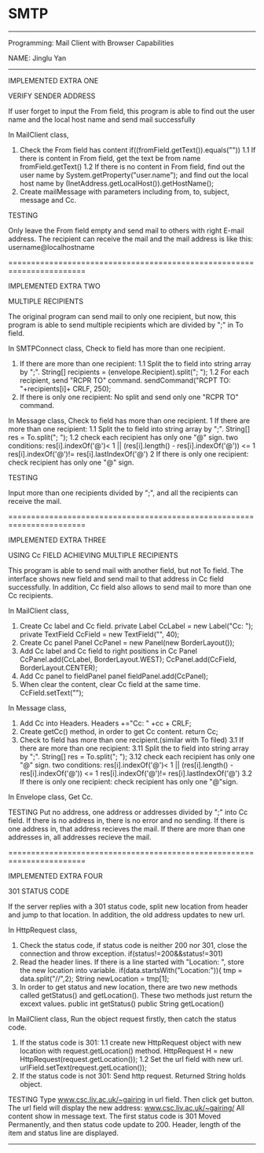 SMTP
====
***********************************************************************

Programming: Mail Client with Browser Capabilities

NAME: Jinglu Yan
***********************************************************************

IMPLEMENTED EXTRA ONE

VERIFY SENDER ADDRESS

If user forget to input the From field, this program is able to find 
out the user name and the local host name and send mail successfully

In MailClient class, 
1. Check the From field has content
    if((fromField.getText()).equals(""))
  1.1 If there is content in From field, get the text be from name
      fromField.getText()
  1.2 If there is no content in From field, find out the user name 
      by System.getProperty("user.name"); and find out the local 
      host name by (InetAddress.getLocalHost()).getHostName();
2. Create mailMessage with parameters including from, to, subject, 
   message and Cc. 


TESTING

Only leave the From field empty and send mail to others with right 
E-mail address. 
The recipient can receive the mail and the mail address is like this: 
username@localhostname

=======================================================================

IMPLEMENTED EXTRA TWO

MULTIPLE RECIPIENTS

The original program can send mail to only one recipient, but now, 
this program is able to send multiple recipients which are divided by
 ";" in To field.


In SMTPConnect class,
Check to field has more than one recipient.
  1. If there are more than one recipient:
      1.1 Split the to field into string array by ";".
           String[] recipients = (envelope.Recipient).split("; ");
      1.2 For each recipient, send "RCPR TO" command.
           sendCommand("RCPT TO: "+recipients[i]+ CRLF, 250);
  2. If there is only one recipient:
      No split and send only one "RCPR TO" command.

In Message class,
Check to field has more than one recipient.
   1 If there are more than one recipient:
       1.1 Split the to field into string array by ";".
            String[] res = To.split("; ");
       1.2 check each recipient has only one "@" sign.
            two conditions:
              res[i].indexOf('@')< 1 || (res[i].length() - 
                                 res[i].indexOf('@')) <= 1
              res[i].indexOf('@')!= res[i].lastIndexOf('@')
   2 If there is only one recipient:
       check recipient has only one "@" sign.


TESTING

Input more than one recipients divided by ";", and all the recipients
can receive the mail. 

=======================================================================

IMPLEMENTED EXTRA THREE

USING Cc FIELD ACHIEVING MULTIPLE RECIPIENTS

This program is able to send mail with another field, but not To field. 
The interface shows new field and send mail to that address in Cc
field successfully. In addition, Cc field also allows to send mail to 
more than one Cc recipients.

In MailClient class,
1. Create Cc label and Cc field.
   private Label CcLabel = new Label("Cc: ");
   private TextField CcField = new TextField("", 40);
2. Create Cc panel 
   Panel CcPanel = new Panel(new BorderLayout());
3. Add Cc label and Cc field to right positions in Cc Panel
   CcPanel.add(CcLabel, BorderLayout.WEST);
   CcPanel.add(CcField, BorderLayout.CENTER);
4. Add Cc panel to fieldPanel panel
   fieldPanel.add(CcPanel);
5. When clear the content, clear Cc field at the same time.
   CcField.setText("");

In Message class,
1. Add Cc into Headers. 
   Headers +="Cc: " +cc + CRLF;
2. Create getCc() method, in order to get Cc content.
   return Cc;
3. Check to field has more than one recipient.(similar with To filed)
   3.1 If there are more than one recipient:
       3.11 Split the to field into string array by ";".
            String[] res = To.split("; ");
       3.12 check each recipient has only one "@" sign.
            two conditions:
              res[i].indexOf('@')< 1 || (res[i].length() - 
                                  res[i].indexOf('@')) <= 1
              res[i].indexOf('@')!= res[i].lastIndexOf('@')
   3.2 If there is only one recipient:
       check recipient has only one "@"sign.

In Envelope class,
Get Cc.


TESTING
Put no address, one address or addresses divided by ";" into Cc field.
If there is no address in, there is no error and no sending.
If there is one address in, that address recieves the mail.
If there are more than one addresses in, all addresses recieve the mail.

=======================================================================

IMPLEMENTED EXTRA FOUR

301 STATUS CODE

If the server replies with a 301 status code, split new location 
from header and jump to that location. In addition, the old 
address updates to new url. 

In HttpRequest class,
1. Check the status code, if status code is neither 200 nor 301, close 
   the connection and throw exception.
    if(status!=200&&status!=301)
2. Read the header lines. If there is a line started with "Location: ",
   store the new location into variable.
    if(data.startsWith("Location:")){ 
            	 tmp = data.split("//",2);
            	 String newLocation = tmp[1];
3. In order to get status and new location, there are two new methods 
   called getStatus() and getLocation(). These two methods just return 
   the excext values. 
   public int getStatus()
   public String getLocation()
            	
In MailClient class,
Run the object request firstly, then catch the status code. 
1. If the status code is 301:
   1.1 create new HttpRequest object with new 
       location with request.getLocation() method. 
       HttpRequest H = new HttpRequest(request.getLocation());
   1.2 Set the url field with new url. 
       urlField.setText(request.getLocation());
2. If the status code is not 301:
   Send http request. Returned String holds object.


TESTING
Type www.csc.liv.ac.uk/~gairing in url field. Then click get button.
The url field will display the new address: www.csc.liv.ac.uk/~gairing/
All content show in message text.
The first status code is 301 Moved Permanently, and then status code 
update to 200. Header, length of the item and status line are displayed. 


***********************************************************************
